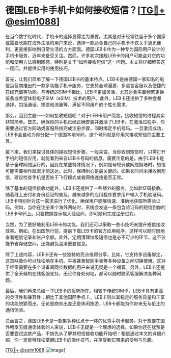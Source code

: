 # 德国LEB卡手机卡如何接收短信？[[TG💪+ @esim1088](https://t.me/s/esim1088)]

在当今数字化时代，手机卡的选择显得尤为重要。尤其是对于经常往返于多个国家或需要长期在海外生活的用户来说，选择一款适合自己的手机卡不仅关乎通讯便利，更直接影响到日常生活的方方面面。德国LEB卡作为一种专为国际用户设计的手机卡服务，近年来备受关注。然而，许多初次接触LEB卡的用户可能会对它的功能和使用方法感到困惑，特别是关于“如何接收短信”这一问题。本文将详细解答这一疑问，并提供实用的使用技巧。

首先，让我们简单了解一下德国LEB卡的基本特点。LEB卡是由德国一家知名的电信运营商推出的一款多功能手机卡服务，它支持全球漫游、多语言客服以及便捷的在线充值等功能。与传统的SIM卡相比，LEB卡更加灵活，尤其适合需要频繁更换设备或希望体验电子SIM（eSIM）技术的用户。此外，LEB卡还提供了多种套餐选择，包括通话、短信和流量等，满足不同用户的个性化需求。

那么，回到主题——如何接收短信呢？对于LEB卡用户而言，接收短信的过程其实非常简单。首先，确保你的手机已经正确安装并激活了LEB卡。在激活过程中，你需要通过官方网站或客服热线完成注册步骤，同时绑定手机号码。一旦激活成功，LEB卡会自动为你分配一个德国本地号码，这个号码就是你用来接收短信的主要工具。

接下来，我们来探讨具体的接收短信步骤。一般来说，当你收到短信时，只需打开手机的短信应用，就能看到来自LEB卡号码的信息。需要注意的是，由于LEB卡是基于全球网络运行的，因此在某些特殊情况下，例如信号较弱或网络拥堵时，短信可能需要稍作延迟才能送达。此时，保持耐心是最关键的。如果长时间未接收到短信，建议检查手机是否处于飞行模式或者网络连接是否正常。

除了基本的短信接收功能外，LEB卡还提供了一些额外的服务，比如验证码接收。随着线上支付和身份验证的普及，越来越多的应用程序要求用户输入手机验证码。LEB卡特别针对这一需求进行了优化，确保用户能够快速、准确地获取所需验证码。例如，当你在注册某个海外网站时，系统会发送一条包含验证码的短信到你的LEB卡号码上。只要按照提示输入验证码，即可顺利完成注册过程。

当然，为了更好地利用LEB卡的功能，我们还可以采取一些小技巧来提升短信接收效率。例如，在出国旅行前，提前下载LEB卡的官方应用程序，这样可以随时随地查看短信记录和账户余额。此外，定期清理垃圾短信也是必不可少的环节，这不仅能节省存储空间，还能避免混淆重要信息。

除了上述内容，LEB卡还有一些独特的亮点值得分享。比如，它支持多设备绑定，这意味着你可以轻松地在手机、平板甚至智能手表等多种设备之间切换使用。这对于经常需要在多个设备间同步数据的用户来说无疑是一个福音。另外，LEB卡还提供了全天候的在线客服支持，无论你身处何地，都可以随时联系客服解决各种问题。

最后，我们再来总结一下LEB卡的优势所在。相较于传统SIM卡，LEB卡具有更高的灵活性和兼容性；相比于其他国际手机卡，LEB卡则以其稳定的服务质量和丰富的功能脱颖而出。无论是商务出差还是休闲旅游，LEB卡都能为你带来无与伦比的通讯体验。

总而言之，德国LEB卡是一款集多种优点于一体的优秀手机卡服务。对于想要在国外畅享无缝通讯体验的人来说，LEB卡无疑是一个理想的选择。如果你还在犹豫是否要尝试这款产品，不妨先从了解其短信接收功能开始吧！相信通过本文的详细介绍，你一定能够轻松掌握LEB卡的操作技巧，并享受到它带来的便利与乐趣。

[[TG💪+ @esim1088](https://t.me/s/esim1088) ![Image](https://i.postimg.cc/4NQfJmqS/Snipaste-2025-05-13-00-14-12.png)]